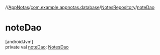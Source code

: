 //[AppNotas](../../../index.md)/[com.example.appnotas.database](../index.md)/[NotesRepository](index.md)/[noteDao](note-dao.md)

# noteDao

[androidJvm]\
private val [noteDao](note-dao.md): [NotesDao](../-notes-dao/index.md)
